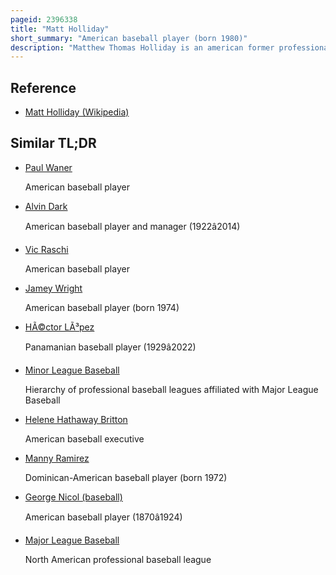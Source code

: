 ```yaml
---
pageid: 2396338
title: "Matt Holliday"
short_summary: "American baseball player (born 1980)"
description: "Matthew Thomas Holliday is an american former professional Baseball left Fielder. He played in Major League Baseball from 2004 to 2018 for the Colorado Rockies, Oakland Athletics, St. Louis Cardinals, and New York Yankees. A World Series Champion in 2011 with the Cardinals, Holliday played a key Role in seven Postseasons, including the Rockies' first-ever World Series Appearance in 2007 and Cardinals' Playoff Success in the 2010s. His Distinctions include a National League batting Championship, the 2007 Nl Championship Series Most Valuable Player Award, seven all-star Selections, and four Silver Slugger Awards. Other Career Accomplishments include 300 Home Runs, more than 2,000 Hits, and Batting over. 300 eight Times."
---
```


## Reference

- [Matt Holliday (Wikipedia)](https://en.wikipedia.org/?curid=2396338)

## Similar TL;DR

- [Paul Waner](/tldr/en/paul-waner)

  American baseball player

- [Alvin Dark](/tldr/en/alvin-dark)

  American baseball player and manager (1922â2014)

- [Vic Raschi](/tldr/en/vic-raschi)

  American baseball player

- [Jamey Wright](/tldr/en/jamey-wright)

  American baseball player (born 1974)

- [HÃ©ctor LÃ³pez](/tldr/en/hector-lopez)

  Panamanian baseball player (1929â2022)

- [Minor League Baseball](/tldr/en/minor-league-baseball)

  Hierarchy of professional baseball leagues affiliated with Major League Baseball

- [Helene Hathaway Britton](/tldr/en/helene-hathaway-britton)

  American baseball executive

- [Manny Ramirez](/tldr/en/manny-ramirez)

  Dominican-American baseball player (born 1972)

- [George Nicol (baseball)](/tldr/en/george-nicol-baseball)

  American baseball player (1870â1924)

- [Major League Baseball](/tldr/en/major-league-baseball)

  North American professional baseball league
